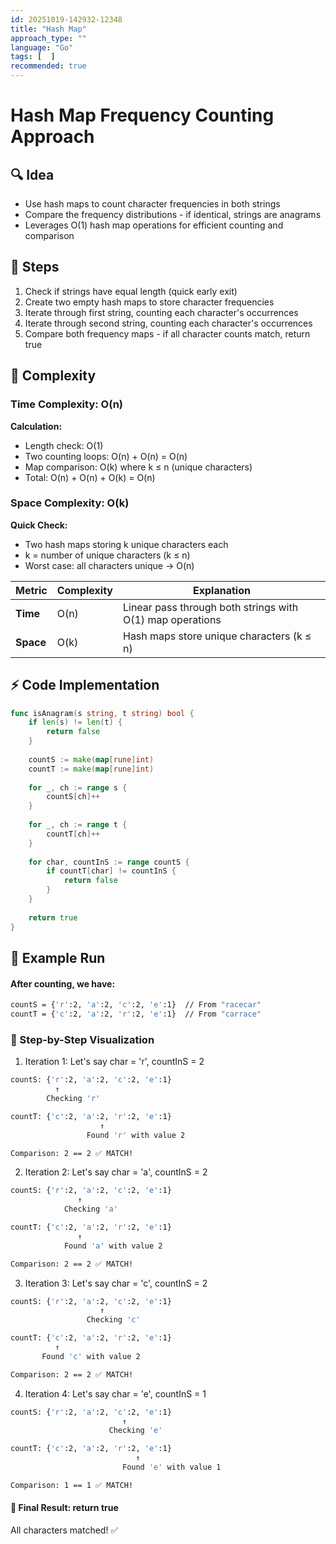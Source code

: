 ```yaml
---
id: 20251019-142932-12348
title: "Hash Map"
approach_type: ""
language: "Go"
tags: [  ]
recommended: true
---
```

# Hash Map Frequency Counting Approach

## 🔍 Idea
* Use hash maps to count character frequencies in both strings
* Compare the frequency distributions - if identical, strings are anagrams  
* Leverages O(1) hash map operations for efficient counting and comparison

## 🧩 Steps
1. Check if strings have equal length (quick early exit)
2. Create two empty hash maps to store character frequencies
3. Iterate through first string, counting each character's occurrences
4. Iterate through second string, counting each character's occurrences
5. Compare both frequency maps - if all character counts match, return true

## 🧮 Complexity

### Time Complexity: O(n)
**Calculation:**
- Length check: O(1)
- Two counting loops: O(n) + O(n) = O(n) 
- Map comparison: O(k) where k ≤ n (unique characters)
- Total: O(n) + O(n) + O(k) = O(n)

### Space Complexity: O(k)
**Quick Check:**
- Two hash maps storing k unique characters each
- k = number of unique characters (k ≤ n)
- Worst case: all characters unique → O(n)

| Metric  |  Complexity | Explanation |
|---------|-------------|-------------|
| **Time**  | O(n) | Linear pass through both strings with O(1) map operations |
| **Space** | O(k) | Hash maps store unique characters (k ≤ n) |

## ⚡ Code Implementation

```go
func isAnagram(s string, t string) bool {
    if len(s) != len(t) {
        return false
    }
    
    countS := make(map[rune]int)
    countT := make(map[rune]int)
    
    for _, ch := range s {
        countS[ch]++
    }
    
    for _, ch := range t {
        countT[ch]++
    }
    
    for char, countInS := range countS {
        if countT[char] != countInS {
            return false
        }
    }
    
    return true
}
```

## 🧠 Example Run

#### After counting, we have:
```bash
countS = {'r':2, 'a':2, 'c':2, 'e':1}  // From "racecar"
countT = {'c':2, 'a':2, 'r':2, 'e':1}  // From "carrace"
```

### 👣 Step-by-Step Visualization
1. Iteration 1: Let's say char = 'r', countInS = 2
```bash
countS: {'r':2, 'a':2, 'c':2, 'e':1}
          ↑
        Checking 'r'

countT: {'c':2, 'a':2, 'r':2, 'e':1}
                    ↑
                 Found 'r' with value 2

Comparison: 2 == 2 ✅ MATCH!
```
2. Iteration 2: Let's say char = 'a', countInS = 2
```bash
countS: {'r':2, 'a':2, 'c':2, 'e':1}
               ↑
            Checking 'a'

countT: {'c':2, 'a':2, 'r':2, 'e':1}
               ↑
            Found 'a' with value 2

Comparison: 2 == 2 ✅ MATCH!
```
3. Iteration 3: Let's say char = 'c', countInS = 2
```bash
countS: {'r':2, 'a':2, 'c':2, 'e':1}
                    ↑
                 Checking 'c'

countT: {'c':2, 'a':2, 'r':2, 'e':1}
          ↑
       Found 'c' with value 2

Comparison: 2 == 2 ✅ MATCH!
```
4. Iteration 4: Let's say char = 'e', countInS = 1
```bash
countS: {'r':2, 'a':2, 'c':2, 'e':1}
                         ↑
                      Checking 'e'

countT: {'c':2, 'a':2, 'r':2, 'e':1}
                            ↑
                         Found 'e' with value 1

Comparison: 1 == 1 ✅ MATCH!
```
#### 🎯 Final Result: return true
All characters matched! ✅